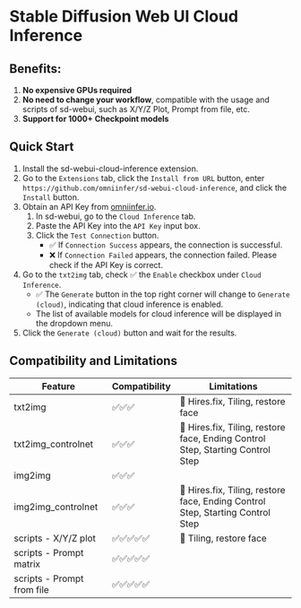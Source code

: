 # Stable Diffusion Web UI Cloud Inference

## Benefits:
1. **No expensive GPUs required**
2. **No need to change your workflow**, compatible with the usage and scripts of sd-webui, such as X/Y/Z Plot, Prompt from file, etc.
3. **Support for 1000+ Checkpoint models**

## Quick Start

1. Install the sd-webui-cloud-inference extension.
2. Go to the `Extensions` tab, click the `Install from URL` button, enter `https://github.com/omniinfer/sd-webui-cloud-inference`, and click the `Install` button.
3. Obtain an API Key from [omniinfer.io](https://omniinfer.io).
    1. In sd-webui, go to the `Cloud Inference` tab.
    2. Paste the API Key into the `API Key` input box.
    3. Click the `Test Connection` button.
       * ✅ If `Connection Success` appears, the connection is successful.
       * ❌ If `Connection Failed` appears, the connection failed. Please check if the API Key is correct.
4. Go to the `txt2img` tab, check ✅ the `Enable` checkbox under `Cloud Inference`.
   * ✅ The `Generate` button in the top right corner will change to `Generate (cloud)`, indicating that cloud inference is enabled.
   * The list of available models for cloud inference will be displayed in the dropdown menu.
5. Click the `Generate (cloud)` button and wait for the results.

## Compatibility and Limitations

| Feature                    | Compatibility | Limitations                                                                   |
| -------------------------- | ------------- | ----------------------------------------------------------------------------- |
| txt2img                    | ✅✅✅           | 🚫 Hires.fix, Tiling, restore face                                             |
| txt2img_controlnet         | ✅✅✅           | 🚫 Hires.fix, Tiling, restore face, Ending Control Step, Starting Control Step |
| img2img                    | ✅✅✅           |                                                                               |
| img2img_controlnet         | ✅✅✅           | 🚫 Hires.fix, Tiling, restore face, Ending Control Step, Starting Control Step |
| scripts - X/Y/Z plot       | ✅✅✅✅✅         | 🚫 Tiling, restore face                                                        |
| scripts - Prompt matrix    | ✅✅✅✅✅         |                                                                               |
| scripts - Prompt from file | ✅✅✅✅✅         |                                                                               |
